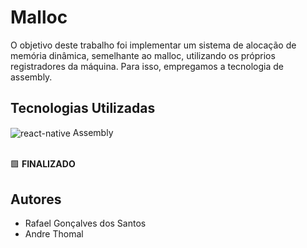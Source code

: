 # Malloc

O objetivo deste trabalho foi implementar um sistema de alocação de memória dinâmica, semelhante ao malloc, utilizando os próprios registradores da máquina. Para isso, empregamos a tecnologia de assembly.

## Tecnologias Utilizadas
<div style="display: inline_block">
  <img align="center" alt="react-native" src="https://img.shields.io/badge/C-00599C?style=for-the-badge&logo=c&logoColor=white"/>
  <t></t>Assembly
</div>

<br />

🟩 **FINALIZADO**

## Autores
- Rafael Gonçalves dos Santos
- Andre Thomal

